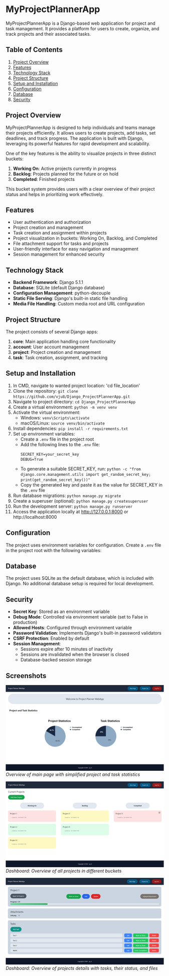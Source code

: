 # MyProjectPlannerApp

MyProjectPlannerApp is a Django-based web application for project and task management. It provides a platform for users to create, organize, and track projects and their associated tasks.

## Table of Contents

1. [Project Overview](#project-overview)
2. [Features](#features)
3. [Technology Stack](#technology-stack)
4. [Project Structure](#project-structure)
5. [Setup and Installation](#setup-and-installation)
6. [Configuration](#configuration)
7. [Database](#database)
8. [Security](#security)




## Project Overview

MyProjectPlannerApp is designed to help individuals and teams manage their projects efficiently. It allows users to create projects, add tasks, set deadlines, and track progress. The application is built with Django, leveraging its powerful features for rapid development and scalability.

One of the key features is the ability to visualize projects in three distinct buckets:

1. **Working On**: Active projects currently in progress
2. **Backlog**: Projects planned for the future or on hold
3. **Completed**: Finished projects

This bucket system provides users with a clear overview of their project status and helps in prioritizing work effectively.

## Features

- User authentication and authorization
- Project creation and management
- Task creation and assignment within projects
- Project visualization in buckets: Working On, Backlog, and Completed
- File attachment support for tasks and projects
- User-friendly interface for easy navigation and management
- Session management for enhanced security

## Technology Stack

- **Backend Framework**: Django 5.1.1
- **Database**: SQLite (default Django database)
- **Configuration Management**: python-decouple
- **Static File Serving**: Django's built-in static file handling
- **Media File Handling**: Custom media root and URL configuration

## Project Structure

The project consists of several Django apps:

1. **core**: Main application handling core functionality
2. **account**: User account management
3. **project**: Project creation and management
4. **task**: Task creation, assignment, and tracking

## Setup and Installation

1. In CMD, navigate to wanted project location: 'cd file_location'
2. Clone the repository: `git clone https://github.com/vju8/Django_ProjectPlannerApp.git`
3. Navigate to project directory: `cd Django_ProjectPlannerApp`
4. Create a virtual environment: `python -m venv venv`
5. Activate the virtual environment:
   - Windows: `venv\Scripts\activate`
   - macOS/Linux: `source venv/bin/activate`
6. Install dependencies: `pip install -r requirements.txt`
7. Set up environment variables:
   - Create a `.env` file in the project root
   - Add the following lines to the `.env` file:
     ```
     SECRET_KEY=your_secret_key
     DEBUG=True
     ```
   - To generate a suitable SECRET_KEY, run:
     `python -c "from django.core.management.utils import get_random_secret_key; print(get_random_secret_key())"`
   - Copy the generated key and paste it as the value for SECRET_KEY in the `.env` file
8. Run database migrations: `python manage.py migrate`
9. Create a superuser (optional): `python manage.py createsuperuser`
10. Run the development server: `python manage.py runserver`
11. Access the application locally at http://127.0.0.1:8000 or http://localhost:8000

## Configuration
The project uses environment variables for configuration. Create a `.env` file in the project root with the following variables:

## Database
The project uses SQLite as the default database, which is included with Django. No additional database setup is required for local development.

## Security

- **Secret Key**: Stored as an environment variable
- **Debug Mode**: Controlled via environment variable (set to False in production)
- **Allowed Hosts**: Configured through environment variable
- **Password Validation**: Implements Django's built-in password validators
- **CSRF Protection**: Enabled by default
- **Session Management**:
  - Sessions expire after 10 minutes of inactivity
  - Sessions are invalidated when the browser is closed
  - Database-backed session storage

## Screenshots

![Dashboard](screenshots/main_page.png)
*Overview of main page with simplified project and task statistics*

![Dashboard](screenshots/project_list.png)
*Dashboard: Overview of all projects in different buckets*

![Dashboard](screenshots/project_details.png)
*Dashboard: Overview of projects details with tasks, their status, and files*